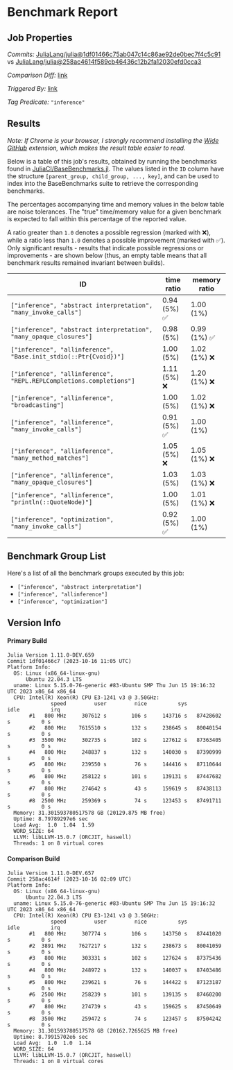 # Benchmark Report

## Job Properties

*Commits:* [JuliaLang/julia@1df01466c75ab047c14c86ae92de0bec7f4c5c91](https://github.com/JuliaLang/julia/commit/1df01466c75ab047c14c86ae92de0bec7f4c5c91) vs [JuliaLang/julia@258ac4614f589cb46436c12b2fa12030efd0cca3](https://github.com/JuliaLang/julia/commit/258ac4614f589cb46436c12b2fa12030efd0cca3)

*Comparison Diff:* [link](https://github.com/JuliaLang/julia/compare/258ac4614f589cb46436c12b2fa12030efd0cca3..1df01466c75ab047c14c86ae92de0bec7f4c5c91)

*Triggered By:* [link](https://github.com/JuliaLang/julia/pull/51494#issuecomment-1764234786)

*Tag Predicate:* `"inference"`

## Results

*Note: If Chrome is your browser, I strongly recommend installing the [Wide GitHub](https://chrome.google.com/webstore/detail/wide-github/kaalofacklcidaampbokdplbklpeldpj?hl=en)
extension, which makes the result table easier to read.*

Below is a table of this job's results, obtained by running the benchmarks found in
[JuliaCI/BaseBenchmarks.jl](https://github.com/JuliaCI/BaseBenchmarks.jl). The values
listed in the `ID` column have the structure `[parent_group, child_group, ..., key]`,
and can be used to index into the BaseBenchmarks suite to retrieve the corresponding
benchmarks.

The percentages accompanying time and memory values in the below table are noise tolerances. The "true"
time/memory value for a given benchmark is expected to fall within this percentage of the reported value.

A ratio greater than `1.0` denotes a possible regression (marked with :x:), while a ratio less
than `1.0` denotes a possible improvement (marked with :white_check_mark:). Only significant results - results
that indicate possible regressions or improvements - are shown below (thus, an empty table means that all
benchmark results remained invariant between builds).

| ID | time ratio | memory ratio |
|----|------------|--------------|
| `["inference", "abstract interpretation", "many_invoke_calls"]` | 0.94 (5%) :white_check_mark: | 1.00 (1%)  |
| `["inference", "abstract interpretation", "many_opaque_closures"]` | 0.98 (5%)  | 0.99 (1%) :white_check_mark: |
| `["inference", "allinference", "Base.init_stdio(::Ptr{Cvoid})"]` | 1.00 (5%)  | 1.02 (1%) :x: |
| `["inference", "allinference", "REPL.REPLCompletions.completions"]` | 1.11 (5%) :x: | 1.20 (1%) :x: |
| `["inference", "allinference", "broadcasting"]` | 1.00 (5%)  | 1.02 (1%) :x: |
| `["inference", "allinference", "many_invoke_calls"]` | 0.91 (5%) :white_check_mark: | 1.00 (1%)  |
| `["inference", "allinference", "many_method_matches"]` | 1.05 (5%) :x: | 1.05 (1%) :x: |
| `["inference", "allinference", "many_opaque_closures"]` | 1.03 (5%)  | 1.03 (1%) :x: |
| `["inference", "allinference", "println(::QuoteNode)"]` | 1.00 (5%)  | 1.01 (1%) :x: |
| `["inference", "optimization", "many_invoke_calls"]` | 0.92 (5%) :white_check_mark: | 1.00 (1%)  |

## Benchmark Group List

Here's a list of all the benchmark groups executed by this job:

- `["inference", "abstract interpretation"]`
- `["inference", "allinference"]`
- `["inference", "optimization"]`

## Version Info

#### Primary Build

```
Julia Version 1.11.0-DEV.659
Commit 1df01466c7 (2023-10-16 11:05 UTC)
Platform Info:
  OS: Linux (x86_64-linux-gnu)
      Ubuntu 22.04.3 LTS
  uname: Linux 5.15.0-76-generic #83-Ubuntu SMP Thu Jun 15 19:16:32 UTC 2023 x86_64 x86_64
  CPU: Intel(R) Xeon(R) CPU E3-1241 v3 @ 3.50GHz: 
              speed         user         nice          sys         idle          irq
       #1   800 MHz     307612 s        106 s     143716 s   87428602 s          0 s
       #2   800 MHz    7615510 s        132 s     238645 s   80040154 s          0 s
       #3  3500 MHz     302735 s        102 s     127612 s   87363405 s          0 s
       #4   800 MHz     248837 s        132 s     140030 s   87390999 s          0 s
       #5   800 MHz     239550 s         76 s     144416 s   87110644 s          0 s
       #6   800 MHz     258122 s        101 s     139131 s   87447682 s          0 s
       #7   800 MHz     274642 s         43 s     159619 s   87438113 s          0 s
       #8  2500 MHz     259369 s         74 s     123453 s   87491711 s          0 s
  Memory: 31.301593780517578 GB (20129.875 MB free)
  Uptime: 8.79789297e6 sec
  Load Avg:  1.0  1.04  1.59
  WORD_SIZE: 64
  LLVM: libLLVM-15.0.7 (ORCJIT, haswell)
  Threads: 1 on 8 virtual cores

```

#### Comparison Build

```
Julia Version 1.11.0-DEV.657
Commit 258ac4614f (2023-10-16 02:09 UTC)
Platform Info:
  OS: Linux (x86_64-linux-gnu)
      Ubuntu 22.04.3 LTS
  uname: Linux 5.15.0-76-generic #83-Ubuntu SMP Thu Jun 15 19:16:32 UTC 2023 x86_64 x86_64
  CPU: Intel(R) Xeon(R) CPU E3-1241 v3 @ 3.50GHz: 
              speed         user         nice          sys         idle          irq
       #1   800 MHz     307774 s        106 s     143750 s   87441020 s          0 s
       #2  3891 MHz    7627217 s        132 s     238673 s   80041059 s          0 s
       #3   800 MHz     303331 s        102 s     127624 s   87375436 s          0 s
       #4   800 MHz     248972 s        132 s     140037 s   87403486 s          0 s
       #5   800 MHz     239621 s         76 s     144422 s   87123187 s          0 s
       #6  2500 MHz     258239 s        101 s     139135 s   87460200 s          0 s
       #7   800 MHz     274739 s         43 s     159625 s   87450649 s          0 s
       #8  3500 MHz     259472 s         74 s     123457 s   87504242 s          0 s
  Memory: 31.301593780517578 GB (20162.7265625 MB free)
  Uptime: 8.79915702e6 sec
  Load Avg:  1.0  1.0  1.14
  WORD_SIZE: 64
  LLVM: libLLVM-15.0.7 (ORCJIT, haswell)
  Threads: 1 on 8 virtual cores

```
